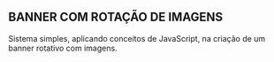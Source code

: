 ## BANNER COM ROTAÇÃO DE IMAGENS

Sistema simples, aplicando conceitos de JavaScript, na criação de um banner rotativo com imagens.
